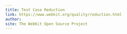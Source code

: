```yaml
---
title: Test Case Reduction
link: https://www.webkit.org/quality/reduction.html
author: 
site: The WebKit Open Source Project
---
```

